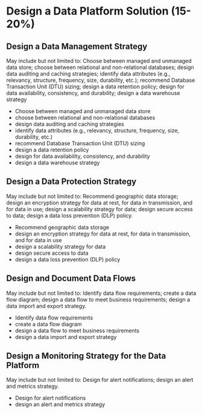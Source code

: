 # Design a Data Platform Solution (15-20%)

## Design a Data Management Strategy
May include but not limited to: Choose between managed and unmanaged data store; choose between relational and non-relational databases; design data auditing and caching strategies; identify data attributes (e.g., relevancy, structure, frequency, size, durability, etc.); recommend Database Transaction Unit (DTU) sizing; design a data retention policy; design for data availability, consistency, and durability; design a data warehouse strategy
* Choose between managed and unmanaged data store
* choose between relational and non-relational databases
* design data auditing and caching strategies
* identify data attributes (e.g., relevancy, structure, frequency, size, durability, etc.)
* recommend Database Transaction Unit (DTU) sizing
* design a data retention policy
* design for data availability, consistency, and durability
* design a data warehouse strategy

## Design a Data Protection Strategy
May include but not limited to: Recommend geographic data storage; design an encryption strategy for data at rest, for data in transmission, and for data in use; design a scalability strategy for data; design secure access to data; design a data loss prevention (DLP) policy.

*  Recommend geographic data storage
* design an encryption strategy for data at rest, for data in transmission, and for data in use
* design a scalability strategy for data
* design secure access to data
* design a data loss prevention (DLP) policy

## Design and Document Data Flows
May include but not limited to: Identify data flow requirements; create a data flow diagram; design a data flow to meet business requirements; design a data import and export strategy.
* Identify data flow requirements
* create a data flow diagram
* design a data flow to meet business requirements
* design a data import and export strategy


## Design a Monitoring Strategy for the Data Platform
May include but not limited to: Design for alert notifications; design an alert and metrics strategy.

* Design for alert notifications
* design an alert and metrics strategy

